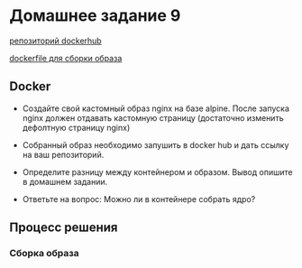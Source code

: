 # Домашнее задание 9

[репозиторий dockerhub](https://hub.docker.com/r/maxvogelfrei/nginx)

[dockerfile для сборки образа](Dockerfile)

## Docker

* Создайте свой кастомный образ nginx на базе alpine. После запуска nginx должен отдавать кастомную страницу (достаточно изменить дефолтную страницу nginx)

* Собранный образ необходимо запушить в docker hub и дать ссылку на ваш репозиторий.

* Определите разницу между контейнером и образом. Вывод опишите в домашнем задании.

* Ответьте на вопрос: Можно ли в контейнере собрать ядро?

## Процесс решения

### Сборка образа

